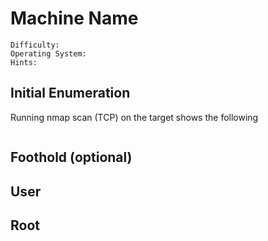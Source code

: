 # Machine Name
```
Difficulty:
Operating System:
Hints:
```
## Initial Enumeration
Running nmap scan (TCP) on the target shows the following
```
```

## Foothold (optional)
## User
## Root
